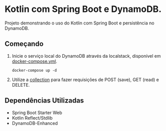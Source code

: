 # Kotlin com Spring Boot e DynamoDB.

Projeto demonstrando o uso do Kotlin com Spring Boot e persistência no DynamoDB.

## Começando

1. Inicie o serviço local do DynamoDB através da localstack, 
disponível em [docker-compose.yml](local%2Flocalstack%2Fdocker-compose.yml).

    ```docker-compose up -d```
2. Utilize a [collection](local%2Fcollection%2FInsomnia_2024-02-12.json) para fazer requisições de POST (save), GET (read) e DELETE.

## Dependências Utilizadas

- Spring Boot Starter Web
- Kotlin Reflect/Stdlib
- DynamoDB-Enhanced
